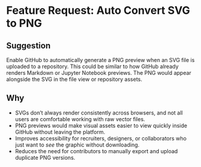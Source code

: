 # Feature Request: Auto Convert SVG to PNG

## Suggestion
Enable GitHub to automatically generate a PNG preview when an SVG file is uploaded to a repository. This could be similar to how GitHub already renders Markdown or Jupyter Notebook previews. The PNG would appear alongside the SVG in the file view or repository assets.

## Why
- SVGs don’t always render consistently across browsers, and not all users are comfortable working with raw vector files.  
- PNG previews would make visual assets easier to view quickly inside GitHub without leaving the platform.  
- Improves accessibility for recruiters, designers, or collaborators who just want to *see* the graphic without downloading.  
- Reduces the need for contributors to manually export and upload duplicate PNG versions.  
